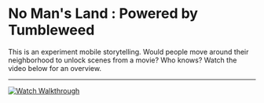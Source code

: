 # No Man's Land : Powered by Tumbleweed

This is an experiment mobile storytelling. Would people move around their neighborhood to unlock scenes from a movie? Who knows? Watch the video below for an overview. 
***
[![Watch Walkthrough](http://img.youtube.com/vi/YeUt2ji_PAE/0.jpg)](http://www.youtube.com/watch?v=YeUt2ji_PAE?t=5s)

